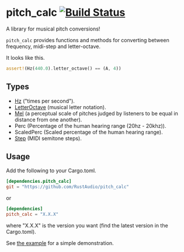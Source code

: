 # pitch_calc [![Build Status](https://travis-ci.org/RustAudio/pitch_calc.svg?branch=master)](https://travis-ci.org/RustAudio/pitch_calc)

A library for musical pitch conversions!

`pitch_calc` provides functions and methods for converting between frequency, midi-step and letter-octave.

It looks like this.

```Rust
assert!(Hz(440.0).letter_octave() == (A, 4))
```


Types
-----

- [Hz](http://en.wikipedia.org/wiki/Hertz) ("times per second").
- [LetterOctave](http://en.wikipedia.org/wiki/Letter_notation) (musical letter notation).
- [Mel](http://en.wikipedia.org/wiki/Mel_scale) (a perceptual scale of pitches judged by listeners to be equal in distance from one another).
- Perc (Percentage of the human hearing range (20hz - 20khz)).
- ScaledPerc (Scaled percentage of the human hearing range).
- [Step](http://en.wikipedia.org/wiki/Semitone) (MIDI semitone steps).



Usage
-----

Add the following to your Cargo.toml.

```toml
[dependencies.pitch_calc]
git = "https://github.com/RustAudio/pitch_calc"
```
or
```toml
[dependencies]
pitch_calc = "X.X.X"
```
where "X.X.X" is the version you want (find the latest version in the Cargo.toml).

See [the example](https://github.com/RustAudio/pitch_calc/blob/master/examples/test.rs) for a simple demonstration.

